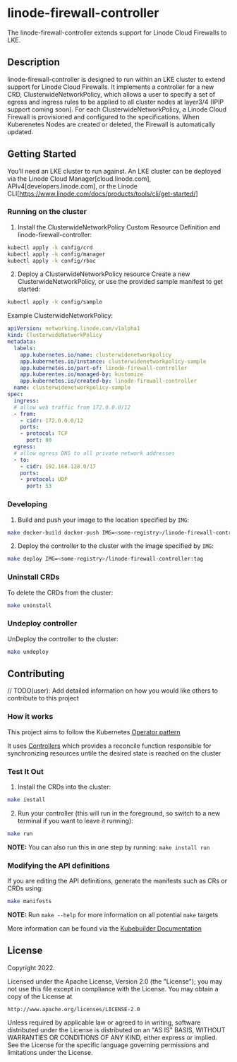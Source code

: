 # linode-firewall-controller
The linode-firewall-controller extends support for Linode Cloud Firewalls to LKE.
## Description
linode-firewall-controller is designed to run within an LKE cluster to extend support for Linode Cloud Firewalls. It implements a controller for a new CRD, ClusterwideNetworkPolicy, which allows a user to specify a set of egress and ingress rules to be applied to all cluster nodes at layer3/4 (IPIP support coming soon). For each ClusterwideNetworkPolicy, a Linode Cloud Firewall is provisioned and configured to the specifications. When Kuberenetes Nodes are created or deleted, the Firewall is automatically updated.

## Getting Started
You’ll need an LKE cluster to run against. An LKE cluster can be deployed via the Linode Cloud Manager[cloud.linode.com], APIv4[developers.linode.com], or the Linode CLI[https://www.linode.com/docs/products/tools/cli/get-started/]

### Running on the cluster
1. Install the ClusterwideNetworkPolicy Custom Resource Definition and linode-firewall-controller:

```sh
kubectl apply -k config/crd
kubectl apply -k config/manager
kubectl apply -k config/rbac
```
2. Deploy a ClusterwideNetworkPolicy resource
Create a new ClusterwideNetworkPolicy, or use the provided sample manifest to get started:
```sh
kubectl apply -k config/sample
```

Example ClusterwideNetworkPolicy:
```yaml
apiVersion: networking.linode.com/v1alpha1
kind: ClusterwideNetworkPolicy
metadata:
  labels:
    app.kubernetes.io/name: clusterwidenetworkpolicy
    app.kubernetes.io/instance: clusterwidenetworkpolicy-sample
    app.kubernetes.io/part-of: linode-firewall-controller
    app.kuberentes.io/managed-by: kustomize
    app.kubernetes.io/created-by: linode-firewall-controller
  name: clusterwidenetworkpolicy-sample
spec:
  ingress:
  # allow web traffic from 172.0.0.0/12
  - from:
    - cidr: 172.0.0.0/12
    ports:
    - protocol: TCP
      port: 80
  egress:
  # allow egress DNS to all private network addresses
  - to:
    - cidr: 192.168.128.0/17
    ports:
    - protocol: UDP
      port: 53
```

### Developing
1. Build and push your image to the location specified by `IMG`:
	
```sh
make docker-build docker-push IMG=<some-registry>/linode-firewall-controller:tag
```
	
2. Deploy the controller to the cluster with the image specified by `IMG`:

```sh
make deploy IMG=<some-registry>/linode-firewall-controller:tag
```

### Uninstall CRDs
To delete the CRDs from the cluster:

```sh
make uninstall
```

### Undeploy controller
UnDeploy the controller to the cluster:

```sh
make undeploy
```

## Contributing
// TODO(user): Add detailed information on how you would like others to contribute to this project

### How it works
This project aims to follow the Kubernetes [Operator pattern](https://kubernetes.io/docs/concepts/extend-kubernetes/operator/)

It uses [Controllers](https://kubernetes.io/docs/concepts/architecture/controller/) 
which provides a reconcile function responsible for synchronizing resources untile the desired state is reached on the cluster 

### Test It Out
1. Install the CRDs into the cluster:

```sh
make install
```

2. Run your controller (this will run in the foreground, so switch to a new terminal if you want to leave it running):

```sh
make run
```

**NOTE:** You can also run this in one step by running: `make install run`

### Modifying the API definitions
If you are editing the API definitions, generate the manifests such as CRs or CRDs using:

```sh
make manifests
```

**NOTE:** Run `make --help` for more information on all potential `make` targets

More information can be found via the [Kubebuilder Documentation](https://book.kubebuilder.io/introduction.html)

## License

Copyright 2022.

Licensed under the Apache License, Version 2.0 (the "License");
you may not use this file except in compliance with the License.
You may obtain a copy of the License at

    http://www.apache.org/licenses/LICENSE-2.0

Unless required by applicable law or agreed to in writing, software
distributed under the License is distributed on an "AS IS" BASIS,
WITHOUT WARRANTIES OR CONDITIONS OF ANY KIND, either express or implied.
See the License for the specific language governing permissions and
limitations under the License.

